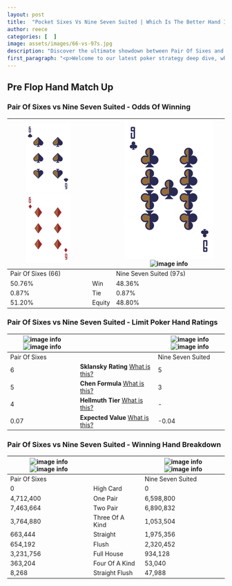 ```yaml
---
layout: post
title:  "Pocket Sixes Vs Nine Seven Suited | Which Is The Better Hand In Poker? A Complete Guide"
author: reece
categories: [  ]
image: assets/images/66-vs-97s.jpg
description: "Discover the ultimate showdown between Pair Of Sixes and Nine Seven Suited in poker! Uncover the odds, strategies, and scenarios where one hand triumphs over the other. Get ready to up your poker game with this thrilling analysis."
first_paragraph: "<p>Welcome to our latest poker strategy deep dive, where we're pitting two distinct hands against each other in a high-stakes showdown: Pair Of Sixes vs Nine Seven Suited.</p><p>In the dynamic world of poker, every decision counts, and knowing which hand holds the upper hand is key to your success at the table.</p><p>In this article, we'll dissect these two hands, explore the scenarios where one dominates the other, and equip you with the knowledge to make strategic choices that can tip the odds in your favor.</p><p>Get ready to unravel the intriguing dynamics of these poker hands and elevate your game to new heights.</p>"
---
```




[comment]: # (sp0)

## Pre Flop Hand Match Up

<div class="table hand-ratings" markdown="1"> 



### Pair Of Sixes vs Nine Seven Suited - Odds Of Winning


    
| ![image info](assets/images/hand1/6.png) ![image info](assets/images/hand1/6o.png) |  | ![image info](assets/images/hand2/9.png) ![image info](assets/images/hand2/7s.png) |
| -------- | -------- | -------- |
| Pair Of Sixes (66) |  | Nine Seven Suited (97s) |
| 50.76% | Win | 48.36% |
| 0.87% | Tie | 0.87% |
| 51.20% | Equity | 48.80% |




[comment]: # (sp1)



### Pair Of Sixes vs Nine Seven Suited - Limit Poker Hand Ratings


    
| ![image info](https://www.riverpairs.com/assets/images/hand1/6.png) ![image info](https://www.riverpairs.com/assets/images/hand1/6o.png) |  | ![image info](https://www.riverpairs.com/assets/images/hand2/9.png) ![image info](https://www.riverpairs.com/assets/images/hand2/7s.png) |
| -------- | -------- | -------- |
| Pair Of Sixes |  | Nine Seven Suited |
| 6 | **Sklansky Rating** [What is this?](/sklansky-rating-explained) | 5 |
| 5 | **Chen Formula** [What is this?](/chen-formula-explained) | 3 |
| 4 | **Hellmuth Tier** [What is this?](/Hellmuth-tier-explained) | - |
| 0.07 | **Expected Value** [What is this?](/expected-value-explained) | -0.04 |




[comment]: # (sp2)



### Pair Of Sixes vs Nine Seven Suited - Winning Hand Breakdown


    
| ![image info](https://www.riverpairs.com/assets/images/hand1/6.png) ![image info](https://www.riverpairs.com/assets/images/hand1/6o.png) |  | ![image info](https://www.riverpairs.com/assets/images/hand2/9.png) ![image info](https://www.riverpairs.com/assets/images/hand2/7s.png) |
| -------- | -------- | -------- |
| Pair Of Sixes |  | Nine Seven Suited |
| 0 | High Card | 0 |
| 4,712,400 | One Pair | 6,598,800 |
| 7,463,664 | Two Pair | 6,890,832 |
| 3,764,880 | Three Of A Kind | 1,053,504 |
| 663,444 | Straight | 1,975,356 |
| 654,192 | Flush | 2,320,452 |
| 3,231,756 | Full House | 934,128 |
| 363,204 | Four Of A Kind | 53,040 |
| 8,268 | Straight Flush | 47,988 |




[comment]: # (sp3)



</div>

[comment]: # (sp4)



[comment]: # (sp5)

